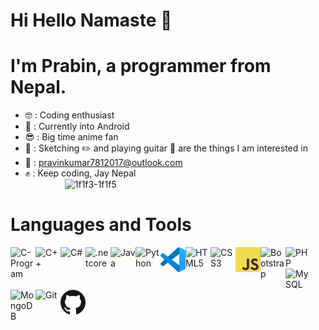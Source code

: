 # Hi Hello Namaste 🙏
# I'm Prabin, a programmer from Nepal.

- :nerd_face: : Coding enthusiast
- :triangular_flag_on_post: : Currently into Android
- :sunglasses: : Big time anime fan
- :sparkling_heart: : Sketching :pencil2: and playing guitar :guitar: are the things I am interested in 
- :e-mail: : pravinkumar7812017@outlook.com
- :fist: : Keep coding, Jay Nepal<br/>
&nbsp;&nbsp;&nbsp;&nbsp;&nbsp;&nbsp;&nbsp;&nbsp;&nbsp;&nbsp;&nbsp;&nbsp;&nbsp;&nbsp;&nbsp;&nbsp;![1f1f3-1f1f5](https://user-images.githubusercontent.com/59009782/135906123-6c039042-ae75-4c44-a9fd-1a0dc5f1b39c.png) 

# Languages and Tools
<img align="left" alt="C-Program" width="40px" src="https://cdn.jsdelivr.net/gh/devicons/devicon/icons/c/c-plain.svg" />
<img align="left" alt="C++" width="40px" src="https://cdn.jsdelivr.net/gh/devicons/devicon/icons/cplusplus/cplusplus-plain.svg" />
<img align="left" alt="C#" width="40px" src="https://cdn.jsdelivr.net/gh/devicons/devicon/icons/csharp/csharp-plain.svg" />
<img align="left" alt=".netcore" width="40px" src="https://cdn.jsdelivr.net/gh/devicons/devicon/icons/dotnetcore/dotnetcore-original.svg" />
<img align="left" alt="Java" width="40px" src="https://cdn.jsdelivr.net/gh/devicons/devicon/icons/java/java-original.svg" />
<img align="left" alt="Python" width="40px" src="https://cdn.jsdelivr.net/gh/devicons/devicon/icons/python/python-original.svg" />
<img align="left" alt="VS Code" width="40px" src="https://raw.githubusercontent.com/github/explore/80688e429a7d4ef2fca1e82350fe8e3517d3494d/topics/visual-studio-code/visual-studio-code.png" />
<img align="left" alt="HTML5" width="40px" src="https://cdn.jsdelivr.net/gh/devicons/devicon/icons/html5/html5-plain-wordmark.svg" />
<img align="left" alt="CSS3" width="40px" src="https://cdn.jsdelivr.net/gh/devicons/devicon/icons/css3/css3-plain-wordmark.svg" />
<img align="left" alt="JavaScript" width="40px" src="https://raw.githubusercontent.com/github/explore/80688e429a7d4ef2fca1e82350fe8e3517d3494d/topics/javascript/javascript.png" />
<img align="left" alt="Bootstrap" width="40px" src="https://cdn.jsdelivr.net/gh/devicons/devicon/icons/bootstrap/bootstrap-original.svg" />
<img align="left" alt="PHP" width="40px" src="https://cdn.jsdelivr.net/gh/devicons/devicon/icons/php/php-plain.svg" />
<img align="left" alt="MySQL" width="40px" src="https://cdn.jsdelivr.net/gh/devicons/devicon/icons/mysql/mysql-original-wordmark.svg" />
<img align="left" alt="MongoDB" width="40px" src="https://cdn.jsdelivr.net/gh/devicons/devicon/icons/mongodb/mongodb-plain-wordmark.svg" />
<img align="left" alt="Git" width="40px" src="https://cdn.jsdelivr.net/gh/devicons/devicon/icons/git/git-plain-wordmark.svg" />
<img align="left" alt="GitHub" width="40px" src="https://raw.githubusercontent.com/github/explore/78df643247d429f6cc873026c0622819ad797942/topics/github/github.png" />


